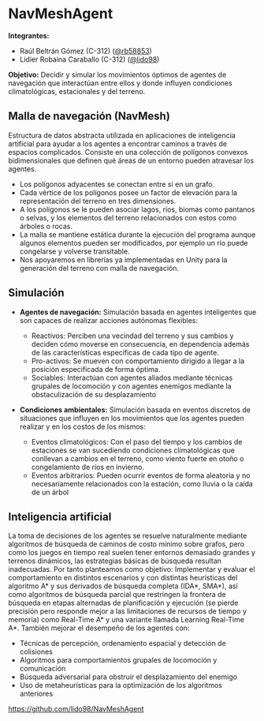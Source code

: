 # NavMeshAgent

**Integrantes:**
* Raúl Beltrán Gómez (C-312) ([@rb58853](https://github.com/rb58853))
* Lidier Robaina Caraballo (C-312) ([@lido98](https://github.com/lido98))

**Objetivo:** Decidir y simular los movimientos óptimos de agentes de navegación que interactúan entre ellos y donde influyen condiciones climatológicas, estacionales y del terreno.

## Malla de navegación (NavMesh)
Estructura de datos abstracta utilizada en aplicaciones de inteligencia artificial para ayudar a los agentes a encontrar caminos a través de espacios complicados. Consiste en una colección de polígonos convexos bidimensionales que definen qué áreas de un entorno pueden atravesar los agentes.
* Los polígonos adyacentes se conectan entre sí en un grafo.
* Cada vértice de los polígonos posee un factor de elevación para la representación del terreno en tres dimensiones.
* A los polígonos se le pueden asociar lagos, ríos, biomas como pantanos o selvas, y los elementos del terreno relacionados con estos como árboles o rocas.
* La malla se mantiene estática durante la ejecución del programa aunque algunos elementos pueden ser modificados, por ejemplo un río puede congelarse y volverse transitable.
* Nos apoyaremos en librerías ya implementadas en Unity para la generación del terreno con malla de navegación.

## Simulación

* **Agentes de navegación:** Simulación basada en agentes inteligentes que son capaces de realizar acciones autónomas flexibles:
    * Reactivos: Perciben una vecindad del terreno y sus cambios y deciden cómo moverse en consecuencia, en dependencia además de las características específicas de cada tipo de agente.
    * Pro-activos: Se mueven con comportamiento dirigido a llegar a la posición especificada de forma óptima.
    * Sociables: Interactúan con agentes aliados mediante técnicas grupales de locomoción y con agentes enemigos mediante la obstaculización de su desplazamiento

* **Condiciones ambientales:** Simulación basada en eventos discretos de situaciones que influyen en los movimientos que los agentes pueden realizar y en los costos de los mismos:          
    * Eventos climatológicos: Con el paso del tiempo y los cambios de estaciones se van sucediendo condiciones climatológicas que conllevan a cambios en el terreno, como viento fuerte en otoño o congelamiento de ríos en invierno.
    * Eventos arbitrarios: Pueden ocurrir eventos de forma aleatoria y no necesariamente relacionados con la estación, como lluvia o la caída de un árbol

## Inteligencia artificial
La toma de decisiones de los agentes se resuelve naturalmente mediante algoritmos de búsqueda de caminos de costo mínimo sobre grafos, pero como los juegos en tiempo real suelen tener entornos demasiado grandes y terrenos dinámicos, las estrategias básicas de búsqueda resultan inadecuadas. Por tanto planteamos como objetivo: Implementar y evaluar el comportamiento en distintos escenarios y con distintas heurísticas del algoritmo A* y sus derivados de búsqueda completa (IDA*, SMA*), así como algoritmos de búsqueda parcial que restringen la frontera de búsqueda en etapas alternadas de planificación y ejecución (se pierde precisión pero responde mejor a las limitaciones de recursos de tiempo y memoria) como Real-Time A* y una variante llamada Learning Real-Time A*. También mejorar el desempeño de los agentes con:
* Técnicas de percepción, ordenamiento espacial y detección de colisiones
* Algoritmos para comportamientos grupales de locomoción y comunicación
* Búsqueda adversarial para obstruir el desplazamiento del enemigo
* Uso de metaheurísticas para la optimización de los algoritmos anteriores

https://github.com/lido98/NavMeshAgent
